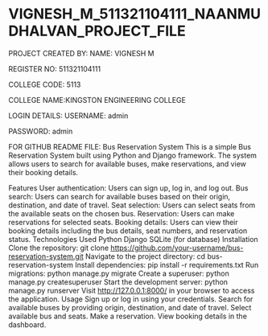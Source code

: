# VIGNESH_M_511321104111_NAANMUDHALVAN_PROJECT_FILE

PROJECT CREATED BY:
NAME: VIGNESH M

REGISTER NO: 511321104111

COLLEGE CODE: 5113

COLLEGE NAME:KINGSTON ENGINEERING COLLEGE

LOGIN DETAILS:
USERNAME: admin

PASSWORD: admin

FOR GITHUB README FILE:
Bus Reservation System
This is a simple Bus Reservation System built using Python and Django framework. The system allows users to search for available buses, make reservations, and view their booking details.

Features
User authentication: Users can sign up, log in, and log out.
Bus search: Users can search for available buses based on their origin, destination, and date of travel.
Seat selection: Users can select seats from the available seats on the chosen bus.
Reservation: Users can make reservations for selected seats.
Booking details: Users can view their booking details including the bus details, seat numbers, and reservation status.
Technologies Used
Python
Django
SQLite (for database)
Installation
Clone the repository:
git clone https://github.com/your-username/bus-reservation-system.git
Navigate to the project directory:
cd bus-reservation-system
Install dependencies:
pip install -r requirements.txt
Run migrations:
python manage.py migrate
Create a superuser:
python manage.py createsuperuser
Start the development server:
python manage.py runserver
Visit http://127.0.0.1:8000/ in your browser to access the application.
Usage
Sign up or log in using your credentials.
Search for available buses by providing origin, destination, and date of travel.
Select available bus and seats.
Make a reservation.
View booking details in the dashboard.
